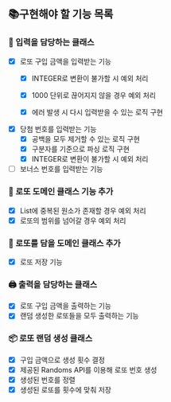 ## 📚구현해야 할 기능 목록
### 🧮 입력을 담당하는 클래스
- [x] 로또 구입 금액을 입력받는 기능
  - [x] INTEGER로 변환이 불가할 시 예외 처리
  - [x] 1000 단위로 끊어지지 않을 경우 예외 처리
  - [x] 에러 발생 시 다시 입력받을 수 있는 로직 구현


- [x] 당첨 번호를 입력받는 기능
  - [x] 공백을 모두 제거할 수 있는 로직 구현
  - [x] 구분자를 기준으로 파싱 로직 구현
  - [x] INTEGER로 변환이 불가할 시 예외 처리

- [ ] 보너스 번호를 입력받는 기능

### 🎱 로또 도메인 클래스 기능 추가 
- [x] List에 중복된 원소가 존재할 경우 예외 처리
- [x] 로또의 범위를 넘어갈 경우 예외 처리

### 🎁 로또를 담을 도메인 클래스 추가
- [x] 로또 저장 기능 

### 🖨️ 출력을 담당하는 클래스
- [x] 로또 구입 금액을 출력하는 기능
- [x] 랜덤 생성한 로또들을 모두 출력하는 기능

### 📦 로또 랜덤 생성 클래스
- [x] 구입 금액으로 생성 횟수 결정
- [x] 제공된 Randoms API를 이용해 로또 번호 생성
- [x] 생성된 번호를 정렬
- [x] 생성된 로또를 횟수에 맞춰 저장